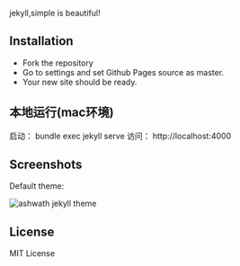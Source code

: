 jekyll,simple is beautiful!

## Installation
* Fork the repository
* Go to settings and set Github Pages source as master.
* Your new site should be ready.

## 本地运行(mac环境)
启动：
bundle exec jekyll serve
访问：
http://localhost:4000

## Screenshots
Default theme:

![ashwath jekyll theme](http://webjeda.com/ashwath/images/Default.png)

## License
MIT License


